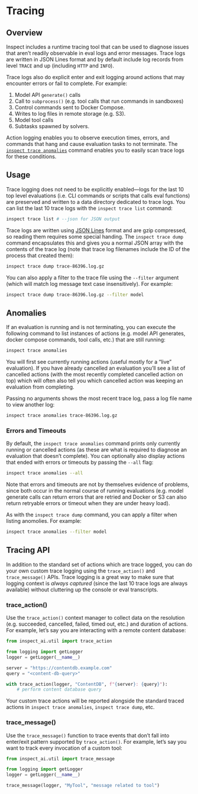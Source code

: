 # Tracing


## Overview

Inspect includes a runtime tracing tool that can be used to diagnose
issues that aren’t readily observable in eval logs and error messages.
Trace logs are written in JSON Lines format and by default include log
records from level `TRACE` and up (including `HTTP` and `INFO`).

Trace logs also do explicit enter and exit logging around actions that
may encounter errors or fail to complete. For example:

1.  Model API `generate()` calls
2.  Call to `subprocess()` (e.g. tool calls that run commands in
    sandboxes)
3.  Control commands sent to Docker Compose.
4.  Writes to log files in remote storage (e.g. S3).
5.  Model tool calls
6.  Subtasks spawned by solvers.

Action logging enables you to observe execution times, errors, and
commands that hang and cause evaluation tasks to not terminate. The
[`inspect trace anomalies`](#anomalies) command enables you to easily
scan trace logs for these conditions.

## Usage

Trace logging does not need to be explicitly enabled—logs for the last
10 top level evaluations (i.e. CLI commands or scripts that calls eval
functions) are preserved and written to a data directory dedicated to
trace logs. You can list the last 10 trace logs with the
`inspect trace list` command:

``` bash
inspect trace list # --json for JSON output
```

Trace logs are written using [JSON Lines](https://jsonlines.org/) format
and are gzip compressed, so reading them requires some special handing.
The `inspect trace dump` command encapsulates this and gives you a
normal JSON array with the contents of the trace log (note that trace
log filenames include the ID of the process that created them):

``` bash
inspect trace dump trace-86396.log.gz
```

You can also apply a filter to the trace file using the `--filter`
argument (which will match log message text case insensitively). For
example:

``` bash
inspect trace dump trace-86396.log.gz --filter model
```

## Anomalies

If an evaluation is running and is not terminating, you can execute the
following command to list instances of actions (e.g. model API
generates, docker compose commands, tool calls, etc.) that are still
running:

``` bash
inspect trace anomalies
```

You will first see currently running actions (useful mostly for a “live”
evaluation). If you have already cancelled an evaluation you’ll see a
list of cancelled actions (with the most recently completed cancelled
action on top) which will often also tell you which cancelled action was
keeping an evaluation from completing.

Passing no arguments shows the most recent trace log, pass a log file
name to view another log:

``` bash
inspect trace anomalies trace-86396.log.gz
```

### Errors and Timeouts

By default, the `inspect trace anomalies` command prints only currently
running or cancelled actions (as these are what is required to diagnose
an evaluation that doesn’t complete). You can optionally also display
actions that ended with errors or timeouts by passing the `--all` flag:

``` bash
inspect trace anomalies --all
```

Note that errors and timeouts are not by themselves evidence of
problems, since both occur in the normal course of running evaluations
(e.g. model generate calls can return errors that are retried and Docker
or S3 can also return retryable errors or timeout when they are under
heavy load).

As with the `inspect trace dump` command, you can apply a filter when
listing anomolies. For example:

``` bash
inspect trace anomalies --filter model
```

## Tracing API

In addition to the standard set of actions which are trace logged, you
can do your own custom trace logging using the `trace_action()` and
`trace_message()` APIs. Trace logging is a great way to make sure that
logging context is *always captured* (since the last 10 trace logs are
always available) without cluttering up the console or eval transcripts.

### trace_action()

Use the `trace_action()` context manager to collect data on the
resolution (e.g. succeeded, cancelled, failed, timed out, etc.) and
duration of actions. For example, let’s say you are interacting with a
remote content database:

``` python
from inspect_ai.util import trace_action

from logging import getLogger
logger = getLogger(__name__)

server = "https://contentdb.example.com"
query = "<content-db-query>"

with trace_action(logger, "ContentDB", f"{server}: {query}"):
    # perform content database query
```

Your custom trace actions will be reported alongside the standard traced
actions in `inspect trace anomalies`, `inspect trace dump`, etc.

### trace_message()

Use the `trace_message()` function to trace events that don’t fall into
enter/exit pattern supported by `trace_action()`. For example, let’s say
you want to track every invocation of a custom tool:

``` python
from inspect_ai.util import trace_message

from logging import getLogger
logger = getLogger(__name__)

trace_message(logger, "MyTool", "message related to tool")
```
